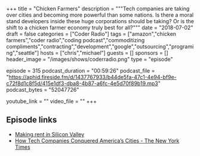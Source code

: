 +++
title = "Chicken Farmers"
description = """Tech companies are taking over cities and becoming more powerful than some nations. Is there a moral stand developers inside these huge corporations should be taking? Or is the shift to a chicken farmer economy truly best for all?"""
date = "2018-07-02"
draft = false
categories = ["Coder Radio"]
tags = ["amazon","chicken farmers","coder radio","coding podcast","commoditizing compliments","contracting","development","google","outsourcing","programing","seattle"]
hosts = ["chris","michael"]
guests = []
sponsors = []
header_image = "/images/shows/coderradio.png"
type = "episode"

episode = 315
podcast_duration = "00:59:26"
podcast_file = "https://aphid.fireside.fm/d/1437767933/b44de5fa-47c1-4e94-bf9e-c72f8d1c8f5d/415e1df3-dba8-4b87-a6fc-4e5d70f89b19.mp3"
podcast_bytes = "52047726"

youtube_link = ""
video_file = ""
+++

## Episode links

  * [Making rent in Silicon Valley ](https://www.youtube.com/watch?v=6dLo8ES4Bac "Making rent in Silicon Valley ")
  * [How Tech Companies Conquered America’s Cities - The New York Times](https://www.nytimes.com/2018/06/20/technology/tech-companies-conquered-cities.html "How Tech Companies Conquered America’s Cities - The New York Times")

